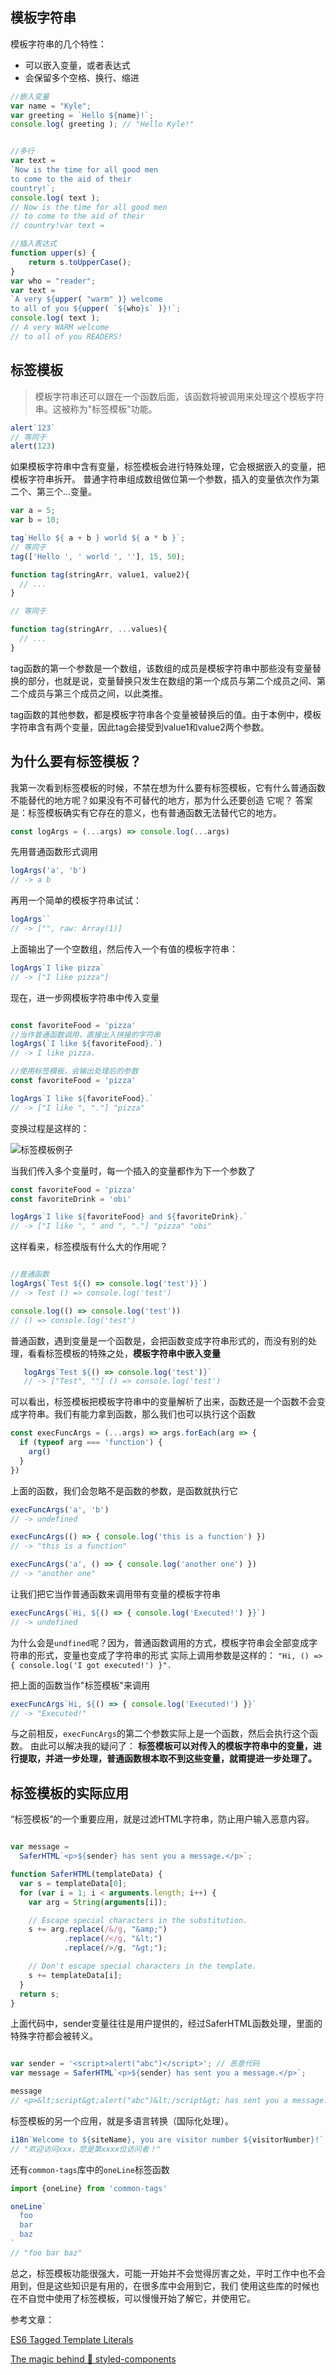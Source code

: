 ## 模板字符串

模板字符串的几个特性：
- 可以嵌入变量，或者表达式
- 会保留多个空格、换行、缩进

```javascript
//嵌入变量
var name = "Kyle"; 
var greeting = `Hello ${name}!`; 
console.log( greeting ); // "Hello Kyle!"


//多行
var text = 
`Now is the time for all good men 
to come to the aid of their 
country!`; 
console.log( text ); 
// Now is the time for all good men 
// to come to the aid of their 
// country!var text = 

//插入表达式
function upper(s) { 
    return s.toUpperCase(); 
} 
var who = "reader"; 
var text = 
`A very ${upper( "warm" )} welcome 
to all of you ${upper( `${who}s` )}!`; 
console.log( text ); 
// A very WARM welcome 
// to all of you READERS!

```

## 标签模板
>模板字符串还可以跟在一个函数后面，该函数将被调用来处理这个模板字符串。这被称为"标签模板"功能。

```javascript
alert`123`
// 等同于
alert(123)
```

如果模板字符串中含有变量，标签模板会进行特殊处理，它会根据嵌入的变量，把模板字符串拆开。
普通字符串组成数组做位第一个参数，插入的变量依次作为第二个、第三个...变量。

```javascript
var a = 5;
var b = 10;

tag`Hello ${ a + b } world ${ a * b }`;
// 等同于
tag(['Hello ', ' world ', ''], 15, 50);

function tag(stringArr, value1, value2){
  // ...
}

// 等同于

function tag(stringArr, ...values){
  // ...
}

```
tag函数的第一个参数是一个数组，该数组的成员是模板字符串中那些没有变量替换的部分，也就是说，变量替换只发生在数组的第一个成员与第二个成员之间、第二个成员与第三个成员之间，以此类推。

tag函数的其他参数，都是模板字符串各个变量被替换后的值。由于本例中，模板字符串含有两个变量，因此tag会接受到value1和value2两个参数。


## 为什么要有标签模板？

我第一次看到标签模板的时候，不禁在想为什么要有标签模板，它有什么普通函数不能替代的地方呢？如果没有不可替代的地方，那为什么还要创造
它呢？
答案是：标签模板确实有它存在的意义，也有普通函数无法替代它的地方。

```javascript
const logArgs = (...args) => console.log(...args)

```
先用普通函数形式调用
```javascript
logArgs('a', 'b')
// -> a b
```
再用一个简单的模板字符串试试：
```javascript
logArgs``
// -> ["", raw: Array(1)]
```
上面输出了一个空数组，然后传入一个有值的模板字符串：
```javascript
logArgs`I like pizza`
// -> ["I like pizza"]
```

现在，进一步网模板字符串中传入变量
```javascript

const favoriteFood = 'pizza'
//当作普通函数调用，直接出入拼接的字符串
logArgs(`I like ${favoriteFood}.`)
// -> I like pizza.

//使用标签模板，会输出处理后的参数
const favoriteFood = 'pizza'

logArgs`I like ${favoriteFood}.`
// -> ["I like ", "."] "pizza"

```

变换过程是这样的：

![标签模板例子](https://user-gold-cdn.xitu.io/2020/4/24/171aa7ce629cc291?w=658&h=188&f=png&s=27166)

当我们传入多个变量时，每一个插入的变量都作为下一个参数了
```javascript
const favoriteFood = 'pizza'
const favoriteDrink = 'obi'

logArgs`I like ${favoriteFood} and ${favoriteDrink}.`
// -> ["I like ", " and ", "."] "pizza" "obi"
```
这样看来，标签模版有什么大的作用呢？
```javascript

//普通函数
logArgs(`Test ${() => console.log('test')}`)
// -> Test () => console.log('test')

console.log(() => console.log('test'))
// () => console.log('test')
```
普通函数，遇到变量是一个函数是，会把函数变成字符串形式的，而没有别的处理，看看标签模板的特殊之处，**模板字符串中嵌入变量**
```javascript
   logArgs`Test ${() => console.log('test')}`
   // -> ["Test", ""] () => console.log('test')

```

可以看出，标签模板把模板字符串中的变量解析了出来，函数还是一个函数不会变成字符串。我们有能力拿到函数，那么我们也可以执行这个函数
```javascript
const execFuncArgs = (...args) => args.forEach(arg => {
  if (typeof arg === 'function') {
    arg()
  }
})
```
上面的函数，我们会忽略不是函数的参数，是函数就执行它

```javascript
execFuncArgs('a', 'b')
// -> undefined

execFuncArgs(() => { console.log('this is a function') })
// -> "this is a function"

execFuncArgs('a', () => { console.log('another one') })
// -> "another one"
```

让我们把它当作普通函数来调用带有变量的模板字符串
```javascript
execFuncArgs(`Hi, ${() => { console.log('Executed!') }}`)
// -> undefined
```
为什么会是`undfined`呢？因为，普通函数调用的方式，模板字符串会全部变成字符串的形式，变量也变成了字符串的形式
实际上调用参数是这样的： `"Hi, () => { console.log('I got executed!') }".`

把上面的函数当作"标签模板"来调用

```javascript
execFuncArgs`Hi, ${() => { console.log('Executed!') }}`
// -> "Executed!"
```

与之前相反，`execFuncArgs`的第二个参数实际上是一个函数，然后会执行这个函数。
由此可以解决我的疑问了：
**标签模板可以对传入的模板字符串中的变量，进行提取，并进一步处理，普通函数根本取不到这些变量，就甭提进一步处理了。**

## 标签模板的实际应用

“标签模板”的一个重要应用，就是过滤HTML字符串，防止用户输入恶意内容。
```javascript

var message =
  SaferHTML`<p>${sender} has sent you a message.</p>`;

function SaferHTML(templateData) {
  var s = templateData[0];
  for (var i = 1; i < arguments.length; i++) {
    var arg = String(arguments[i]);

    // Escape special characters in the substitution.
    s += arg.replace(/&/g, "&amp;")
            .replace(/</g, "&lt;")
            .replace(/>/g, "&gt;");

    // Don't escape special characters in the template.
    s += templateData[i];
  }
  return s;
}

```

上面代码中，sender变量往往是用户提供的，经过SaferHTML函数处理，里面的特殊字符都会被转义。
```javascript

var sender = '<script>alert("abc")</script>'; // 恶意代码
var message = SaferHTML`<p>${sender} has sent you a message.</p>`;

message
// <p>&lt;script&gt;alert("abc")&lt;/script&gt; has sent you a message.</p>
```

标签模板的另一个应用，就是多语言转换（国际化处理）。

```javascript
i18n`Welcome to ${siteName}, you are visitor number ${visitorNumber}!`
// "欢迎访问xxx，您是第xxxx位访问者！"
```

还有`common-tags`库中的`oneLine`标签函数

```javascript
import {oneLine} from 'common-tags'

oneLine`
  foo
  bar
  baz
`
// "foo bar baz"
```

总之，标签模板功能很强大，可能一开始并不会觉得厉害之处，平时工作中也不会用到，但是这些知识是有用的，在很多库中会用到它，我们
使用这些库的时候也在不自觉中使用了标签模板，可以慢慢开始了解它，并使用它。

参考文章：

[ES6 Tagged Template Literals](https://www.freecodecamp.org/news/es6-tagged-template-literals-48a70ef3ed4d/)

[The magic behind 💅 styled-components](https://mxstbr.blog/2016/11/styled-components-magic-explained/)